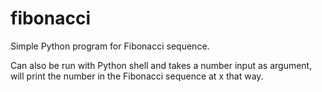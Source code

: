 # fibonacci
Simple Python program for Fibonacci sequence. 

Can also be run with Python shell and takes a number input as argument, will print the number in the Fibonacci sequence at x that way.
